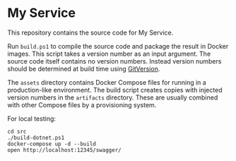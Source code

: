 # My Service

This repository contains the source code for My Service.

Run `build.ps1` to compile the source code and package the result in Docker images.
This script takes a version number as an input argument. The source code itself contains no version numbers. Instead version numbers should be determined at build time using [GitVersion](http://gitversion.readthedocs.io/).

The `assets` directory contains Docker Compose files for running in a production-like environment.
The build script creates copies with injected version numbers in the `artifacts` directory. These are usually combined with other Compose files by a provisioning system.

For local testing:

    cd src
    ./build-dotnet.ps1
    docker-compose up -d --build
    open http://localhost:12345/swagger/
